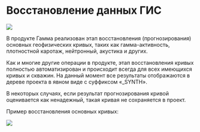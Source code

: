 # Восстановление данных ГИС
  
![](http://gamma-wellbore.com/wp-content/uploads/2023/02/image90.png)

В продукте Гамма реализован этап восстановления (прогнозирования) основных геофизических кривых, таких как гамма-активность, плотностной каротаж, нейтронный, акустика и других.

Как и многие другие операции в продукте, этап восстановления кривых полностью автоматизирован и происходит всегда для всех имеющихся кривых и скважин. На данный момент все результаты отображаются в дереве проекта в явном виде с суффиксом «_SYNTH».

В некоторых случаях, если результат прогнозирования кривой оценивается как ненадежный, такая кривая не сохраняется в проект.

Пример восстановления основных кривых:

![](http://gamma-wellbore.com/wp-content/uploads/2023/02/image91.png)